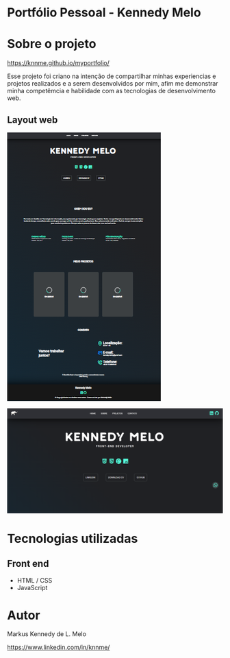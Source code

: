 # Portfólio Pessoal - Kennedy Melo

# Sobre o projeto

https://knnme.github.io/myportfolio/

Esse projeto foi criano na intenção de compartilhar minhas experiencias e projetos realizados e a serem desenvolvidos por mim, afim me demonstrar minha competêmcia e habilidade com as tecnologias de desenvolvimento web.



## Layout web
![Web 1](https://github.com/knnme/myportfolio/blob/main/assets/image/img/portfolio_full.png)

![Web 2](https://github.com/knnme/myportfolio/blob/main/assets/image/img/portfolio_home.png)

# Tecnologias utilizadas

## Front end
- HTML / CSS 
- JavaScript




# Autor

Markus Kennedy de L. Melo

https://www.linkedin.com/in/knnme/